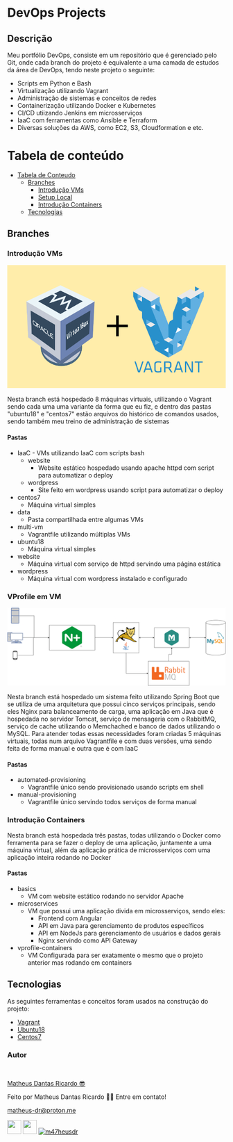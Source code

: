 # DevOps Projects

## Descrição

Meu portfólio DevOps, consiste em um repositório que é gerenciado pelo Git, onde cada branch do projeto é equivalente a uma camada de estudos da área de DevOps, tendo neste projeto o seguinte:

- Scripts em Python e Bash
- Virtualização utilizando Vagrant
- Administração de sistemas e conceitos de redes
- Containerização utilizando Docker e Kubernetes
- CI/CD utiizando Jenkins em microsserviços
- IaaC com ferramentas como Ansible e Terraform
- Diversas soluções da AWS, como EC2, S3, Cloudformation e etc.

# Tabela de conteúdo

- [Tabela de Conteudo](#tabela-de-conteudo)
  - [Branches](#branches)
    - [Introdução VMs](#introdução-vms)
    - [Setup Local](#vprofile-em-vm)
    - [Introdução Containers](#introdução-containers)
  - [Tecnologias](#tecnologias)

## Branches

### Introdução VMs

![Vagrant e Virtual Box](./imgs/vagrant_eyecatch.png)

Nesta branch está hospedado 8 máquinas virtuais, utilizando o Vagrant sendo cada uma uma variante da
forma que eu fiz, e dentro das pastas "ubuntu18" e "centos7" estão arquivos do histórico de comandos
usados, sendo também meu treino de
administração de sistemas

#### Pastas

- IaaC - VMs utilizando IaaC com scripts bash
  - website
    - Website estático hospedado usando apache httpd com script para automatizar o deploy
  - wordpress
    - Site feito em wordpress usando script para automatizar o deploy
- centos7
  - Máquina virtual simples
- data
  - Pasta compartilhada entre algumas VMs
- multi-vm
  - Vagrantfile utilizando múltiplas VMs
- ubuntu18
  - Máquina virtual simples
- website
  - Máquina virtual com serviço de httpd servindo uma página estática
- wordpress
  - Máquina virtual com wordpress instalado e configurado

### VProfile em VM

![Diagrama das Máquinas Virtuais](./imgs/vprofile-application-diagram.png)

Nesta branch está hospedado um sistema feito utilizando Spring Boot que se utiliza de uma arquitetura que possui
cinco serviços principais, sendo eles Nginx para balanceamento de carga, uma aplicação em Java que é hospedada
no servidor Tomcat, serviço de mensageria com o RabbitMQ, serviço de cache utilizando o Memchached e banco
de dados utilizando o MySQL.
Para atender todas essas necessidades foram criadas 5 máquinas virtuais, todas num arquivo Vagrantfile e com duas
versões, uma sendo feita de forma manual e outra que é com IaaC

#### Pastas

- automated-provisioning
  - Vagrantfile único sendo provisionado usando scripts em shell
- manual-provisioning
  - Vagrantfile único servindo todos serviços de forma manual

### Introdução Containers

Nesta branch está hospedada três pastas, todas utilizando o Docker como ferramenta para se fazer o deploy de uma
aplicação, juntamente a uma máquina virtual, além da aplicação prática de microsserviços com uma aplicação inteira rodando no Docker

#### Pastas

- basics
  - VM com website estático rodando no servidor Apache
- microservices
  - VM que possui uma aplicação divida em microsserviços, sendo eles:
    - Frontend com Angular
    - API em Java para gerenciamento de produtos específicos
    - API em NodeJs para gerenciamento de usuários e dados gerais
    - Nginx servindo como API Gateway
- vprofile-containers
  - VM Configurada para ser exatamente o mesmo que o projeto anterior mas rodando em containers

## Tecnologias

As seguintes ferramentas e conceitos foram usados na construção do projeto:

- [Vagrant](https://www.vagrantup.com/)
- [Ubuntu18](https://ubuntu.com/)
- [Centos7](https://www.centos.org/)

### Autor

<img style="border-radius: 50%;" src="https://avatars.githubusercontent.com/u/81092363?v=4" width="100px;" alt=""/>

[Matheus Dantas Ricardo 😎](https://www.linkedin.com/in/matheus-dr/)

Feito por Matheus Dantas Ricardo 👋🏽 Entre em contato!

[matheus-dr@proton.me](mailto:matheus-dr@proton.me)

<a href="https://www.github.com/matheus-dr" target="_blank" rel="noreferrer"><img src="https://raw.githubusercontent.com/danielcranney/readme-generator/main/public/icons/socials/github.svg" width="32" height="32" /></a>
<a href="https://www.linkedin.com/in/matheus-dr" target="_blank" rel="noreferrer"><img src="https://raw.githubusercontent.com/danielcranney/readme-generator/main/public/icons/socials/linkedin.svg" width="32" height="32" /></a>
<a href="https://www.hackerrank.com/m47heusdr" target="_blank" rel="noreferrer"><img src="https://raw.githubusercontent.com/rahuldkjain/github-profile-readme-generator/master/src/images/icons/Social/hackerrank.svg" alt="m47heusdr" height="32" width="32" /></a>
